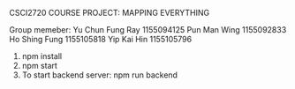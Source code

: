 CSCI2720 COURSE PROJECT:
MAPPING EVERYTHING

Group memeber:
Yu Chun Fung Ray 1155094125
Pun Man Wing 1155092833
Ho Shing Fung 1155105818
Yip Kai Hin  1155105796

1. npm install
2. npm start
3. To start backend server: npm run backend
